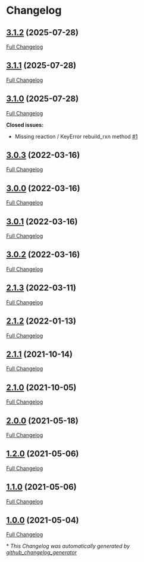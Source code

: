 # Changelog

## [3.1.2](https://github.com/brsynth/rxn_rebuild/tree/3.1.2) (2025-07-28)

[Full Changelog](https://github.com/brsynth/rxn_rebuild/compare/3.1.1...3.1.2)

## [3.1.1](https://github.com/brsynth/rxn_rebuild/tree/3.1.1) (2025-07-28)

[Full Changelog](https://github.com/brsynth/rxn_rebuild/compare/3.1.0...3.1.1)

## [3.1.0](https://github.com/brsynth/rxn_rebuild/tree/3.1.0) (2025-07-28)

[Full Changelog](https://github.com/brsynth/rxn_rebuild/compare/3.0.3...3.1.0)

**Closed issues:**

- Missing reaction / KeyError rebuild\_rxn method [\#1](https://github.com/brsynth/rxn_rebuild/issues/1)

## [3.0.3](https://github.com/brsynth/rxn_rebuild/tree/3.0.3) (2022-03-16)

[Full Changelog](https://github.com/brsynth/rxn_rebuild/compare/3.0.0...3.0.3)

## [3.0.0](https://github.com/brsynth/rxn_rebuild/tree/3.0.0) (2022-03-16)

[Full Changelog](https://github.com/brsynth/rxn_rebuild/compare/3.0.1...3.0.0)

## [3.0.1](https://github.com/brsynth/rxn_rebuild/tree/3.0.1) (2022-03-16)

[Full Changelog](https://github.com/brsynth/rxn_rebuild/compare/3.0.2...3.0.1)

## [3.0.2](https://github.com/brsynth/rxn_rebuild/tree/3.0.2) (2022-03-16)

[Full Changelog](https://github.com/brsynth/rxn_rebuild/compare/2.1.3...3.0.2)

## [2.1.3](https://github.com/brsynth/rxn_rebuild/tree/2.1.3) (2022-03-11)

[Full Changelog](https://github.com/brsynth/rxn_rebuild/compare/2.1.2...2.1.3)

## [2.1.2](https://github.com/brsynth/rxn_rebuild/tree/2.1.2) (2022-01-13)

[Full Changelog](https://github.com/brsynth/rxn_rebuild/compare/2.1.1...2.1.2)

## [2.1.1](https://github.com/brsynth/rxn_rebuild/tree/2.1.1) (2021-10-14)

[Full Changelog](https://github.com/brsynth/rxn_rebuild/compare/2.1.0...2.1.1)

## [2.1.0](https://github.com/brsynth/rxn_rebuild/tree/2.1.0) (2021-10-05)

[Full Changelog](https://github.com/brsynth/rxn_rebuild/compare/2.0.0...2.1.0)

## [2.0.0](https://github.com/brsynth/rxn_rebuild/tree/2.0.0) (2021-05-18)

[Full Changelog](https://github.com/brsynth/rxn_rebuild/compare/1.2.0...2.0.0)

## [1.2.0](https://github.com/brsynth/rxn_rebuild/tree/1.2.0) (2021-05-06)

[Full Changelog](https://github.com/brsynth/rxn_rebuild/compare/1.1.0...1.2.0)

## [1.1.0](https://github.com/brsynth/rxn_rebuild/tree/1.1.0) (2021-05-06)

[Full Changelog](https://github.com/brsynth/rxn_rebuild/compare/1.0.0...1.1.0)

## [1.0.0](https://github.com/brsynth/rxn_rebuild/tree/1.0.0) (2021-05-04)

[Full Changelog](https://github.com/brsynth/rxn_rebuild/compare/9184c6efcefbd24e45a73a9f7cb77ca8d51763ff...1.0.0)



\* *This Changelog was automatically generated by [github_changelog_generator](https://github.com/github-changelog-generator/github-changelog-generator)*
